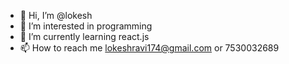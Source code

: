 - 👋 Hi, I’m @lokesh
- 👀 I’m interested in programming
- 🌱 I’m currently learning react.js
- 📫 How to reach me lokeshravi174@gmail.com or 7530032689

<!---
lokesh633/lokesh633 is a ✨ special ✨ repository because its `README.md` (this file) appears on your GitHub profile.
You can click the Preview link to take a look at your changes.
--->
